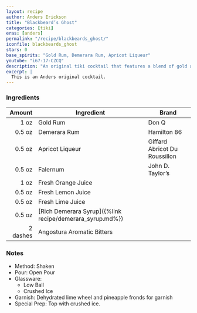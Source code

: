 ```yaml
---
layout: recipe
author: Anders Erickson
title: "Blackbeard’s Ghost"
categories: [tiki]
eras: [anders]
permalink: "/recipe/blackbeards_ghost/"
iconfile: blackbeards_ghost
stars: 0
base_spirits: "Gold Rum, Demerara Rum, Apricot Liqueur"
youtube: "i67-17-CZCQ"
description: "An original tiki cocktail that features a blend of gold and demerara rums with sweet apricot liqueur."
excerpt: |
  This is an Anders original cocktail.
---
```


### Ingredients

|   Amount | Ingredient                                               | Brand                         |
| -------: | -------------------------------------------------------- | ----------------------------- |
|     1 oz | Gold Rum                                                 | Don Q                         |
|   0.5 oz | Demerara Rum                                             | Hamilton 86                   |
|   0.5 oz | Apricot Liqueur                                          | Giffard Abricot Du Roussillon |
|   0.5 oz | Falernum                                                 | John D. Taylor’s              |
|     1 oz | Fresh Orange Juice                                       |
|   0.5 oz | Fresh Lemon Juice                                        |
|   0.5 oz | Fresh Lime Juice                                         |
|   0.5 oz | [Rich Demerara Syrup]({%link recipe/demerara_syrup.md%}) |
| 2 dashes | Angostura Aromatic Bitters                                        |

### Notes

- Method: Shaken
- Pour: Open Pour
- Glassware:
  - Low Ball
  - Crushed Ice
- Garnish: Dehydrated lime wheel and pineapple fronds for garnish
- Special Prep: Top with crushed ice.
